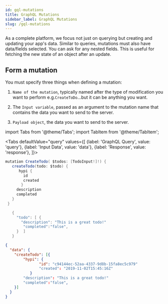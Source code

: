 ```yaml
---
id: gql-mutations
title: GraphQL Mutations
sidebar_label: GraphQL Mutations
slug: /gql-mutations
---
```


As a complete platform, we focus not just on querying but creating and updating your app's data. Similar to queries, mutations must also have data/fields selected. You can ask for any nested fields. This is useful for fetching the new state of an object after an update.

## Form a mutation

You must specify three things when defining a mutation:

1. `Name of the mutation`, typically named after the type of modification you want to perform e.g.`CreateToDo`...but it can be anything you want.

2. The `Input variable`, passed as an argument to the mutation name that contains the data you want to send to the server.

3. `Payload object`, the data you want to send to the server.

import Tabs from '@theme/Tabs';
import TabItem from '@theme/TabItem';

<Tabs
  defaultValue="query"
  values={[
    {label: 'GraphQL Query', value: 'query'},
    {label: 'Input Data', value: 'data'},
    {label: 'Response', value: 'response'},
  ]}>
<TabItem value="query">

```java
mutation CreateTodo( $todos: [TodoInput!]!) {
   createTodo(todo: $todo) {
      hypi {
        id
        created
       }
     description
     completed
   }
 }
```
   
</TabItem>
<TabItem value="data">

```java
   {
     "todo": [ {
       "description": "This is a great todo!"
        "completed":"false",
     }  ]
   }
```

</TabItem>

<TabItem value="response">

```json
{
  "data": {
    "createTodo": [{
        "hypi": {
               "id": "c94144ec-52aa-4337-9d8b-15fa8ec5c979"
               "created": "2019-11-02T15:45:16Z"
           }
        "description": "This is a great todo!"
        "completed":"false",
    }]
  }
}
```

</TabItem>
</Tabs>




